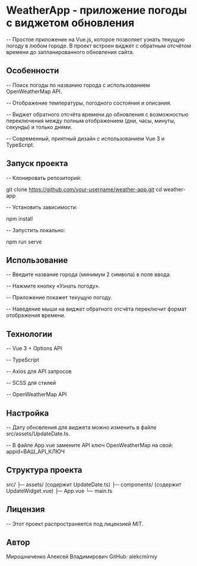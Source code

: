 # WeatherApp - приложение погоды с виджетом обновления

-- Простое приложение на Vue.js, которое позволяет узнать текущую погоду в любом городе. В проект встроен виджет с обратным отсчётом времени до запланированного обновления сайта.

## Особенности

-- Поиск погоды по названию города с использованием OpenWeatherMap API.

-- Отображение температуры, погодного состояния и описания.

-- Виджет обратного отсчёта времени до обновления с возможностью переключения между полным отображением (дни, часы, минуты, секунды) и только днями.

-- Современный, приятный дизайн с использованием Vue 3 и TypeScript.

## Запуск проекта

-- Клонировать репозиторий:

git clone https://github.com/your-username/weather-app.git
cd weather-app

-- Установить зависимости:

npm install

-- Запустить локально:

npm run serve


## Использование

-- Введите название города (минимум 2 символа) в поле ввода.

-- Нажмите кнопку «Узнать погоду».

-- Приложение покажет текущую погоду.

-- Наведение мыши на виджет обратного отсчёта переключит формат отображения времени.

## Технологии

-- Vue 3 + Options API

-- TypeScript

-- Axios для API запросов

-- SCSS для стилей

-- OpenWeatherMap API

## Настройка

-- Дату обновления для виджета можно изменить в файле src/assets/UpdateDate.ts.

-- В файле App.vue замените API ключ OpenWeatherMap на свой:        appid=ВАШ_API_КЛЮЧ

## Структура проекта

src/
  ├─ assets/ (содержит UpdateDate.ts)
  ├─ components/ (содержит UpdateWidget.vue)
  ├─ App.vue
  └─ main.ts


## Лицензия

-- Этот проект распространяется под лицензией MIT.

## Автор

Мирошниченко Алексей Владимирович
GitHub: alekcmirniy